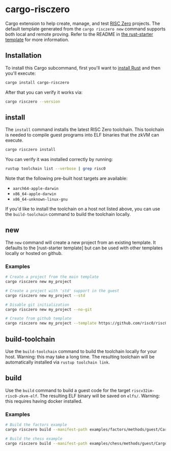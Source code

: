 # cargo-risczero

Cargo extension to help create, manage, and test [RISC Zero][risc-zero] projects. The default template generated from the `cargo risczero new` command supports both local and remote proving. Refer to the README in [the rust-starter template][rust-starter] for more information.

## Installation

To install this Cargo subcommand, first you'll want to [install Rust][install-rust] and then you'll execute:

```bash
cargo install cargo-risczero
```

After that you can verify it works via:
```bash
cargo risczero --version
```

## install

The `install` command installs the latest RISC Zero toolchain. This toolchain is needed to compile guest programs into ELF binaries that the zkVM can execute.

```bash
cargo risczero install
```

You can verify it was installed correctly by running:

```bash
rustup toolchain list --verbose | grep risc0
```

Note that the following pre-built host targets are available:

* `aarch64-apple-darwin`
* `x86_64-apple-darwin`
* `x86_64-unknown-linux-gnu`

If you'd like to install the toolchain on a host not listed above, you can use the `build-toolchain` command to build the toolchain locally.

## new

The `new` command will create a new project from an existing template. It defaults to the [rust-starter template] but can be used with other templates locally or hosted on github.

### Examples

```bash
# Create a project from the main template
cargo risczero new my_project

# Create a project with 'std' support in the guest
cargo risczero new my_project --std

# Disable git initialization
cargo risczero new my_project --no-git

# Create from github template
cargo risczero new my_project --template https://github.com/risc0/risc0-rust-starter
```

## build-toolchain

Use the `build-toolchain` command to build the toolchain locally for your host. Warning: this may take a long time. The resulting toolchain will be automatically installed via `rustup toolchain link`.

[risc-zero]: https://risczero.com
[install-rust]: https://doc.rust-lang.org/cargo/getting-started/installation.html
[rust-starter]: https://github.com/risc0/risc0/tree/main/templates/rust-starter

## build

Use the `build` command to build a guest code for the target `riscv32im-risc0-zkvm-elf`. The resulting ELF binary will be saved on `elfs/`. Warning: this requires having docker installed.

### Examples

```bash
# Build the factors example
cargo risczero build --manifest-path examples/factors/methods/guest/Cargo.toml

# Build the chess example
cargo risczero build --manifest-path examples/chess/methods/guest/Cargo.toml

```
